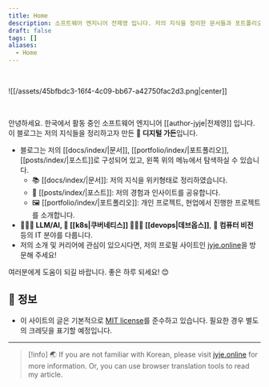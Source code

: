 ```yaml
---
title: Home
description: 소프트웨어 엔지니어 전제영 입니다. 저의 지식을 정리한 문서들과 포트폴리오를 소개합니다.
draft: false
tags: []
aliases:
  - Home
---
```


<br>

![[/assets/45bfbdc3-16f4-4c09-bb67-a42750fac2d3.png|center]]

<br>

안녕하세요. 한국에서 활동 중인 소프트웨어 엔지니어 [[author-jyje|전제영]] 입니다. 이 블로그는 저의 지식들을 정리하고자 만든 **🌿 디지털 가든**입니다.

- 블로그는 저의 [[docs/index/|문서]], [[portfolio/index/|포트폴리오]], [[posts/index/|포스트]]로 구성되어 있고, 왼쪽 위의 메뉴에서 탐색하실 수 있습니다.
  - 📚 [[docs/index/|문서]]: 저의 지식을 위키형태로 정리하였습니다.
  - 📝 [[posts/index/|포스트]]: 저의 경험과 인사이트를 공유합니다.
  - 🖼️ [[portfolio/index/|포트폴리오]]: 개인 프로젝트, 현업에서 진행한 프로젝트를 소개합니다.
- **👨🏼‍🔬 LLM/AI, 🐳 [[k8s|쿠버네티스]] 🧑🏼‍💻 [[devops|데브옵스]]**, **🥽 컴퓨터 비전** 등의 IT 분야를 다룹니다.
- 저의 소개 및 커리어에 관심이 있으시다면, 저의 프로필 사이트인 [jyje.online](https://jyje.online)을 방문해 주세요!

여러분에게 도움이 되길 바랍니다. 좋은 하루 되세요! 😊

## 📑 정보
- 이 사이트의 글은 기본적으로 [MIT license](https://github.com/jyje/blog/blob/main/LICENSE.txt)를 준수하고 있습니다. 필요한 경우 별도의 크레딧을 표기할 예정입니다.

---
> [!info]
> 🌏 If you are not familiar with Korean, please visit [jyje.online](https://jyje.online) for more information. Or, you can use browser translation tools to read my article.
